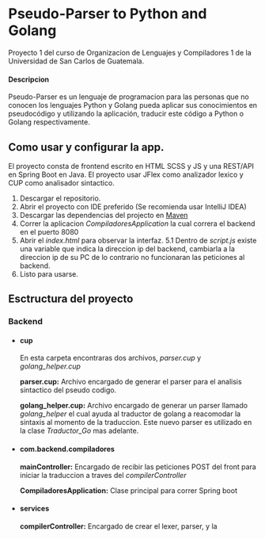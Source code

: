 # Pseudo-Parser to Python and Golang
Proyecto 1 del curso de Organizacion de Lenguajes y Compiladores 1 de la Universidad de San Carlos de Guatemala.

#### Descripcion

Pseudo-Parser es un lenguaje de programacion para las personas que no conocen los lenguajes Python y Golang pueda aplicar sus conocimientos en pseudocódigo y utilizando la aplicación, traducir este código a Python o Golang respectivamente.


## Como usar y configurar la app.

El proyecto consta de frontend escrito en HTML SCSS y JS y una REST/API en Spring Boot en Java. El proyecto usar JFlex como analizador lexico y CUP como analisador sintactico.

1. Descargar el repositorio.
2. Abrir el proyecto con IDE preferido (Se recomienda usar IntelliJ IDEA)
3. Descargar las dependencias del projecto en [Maven](https://youtu.be/91DamlXb7bE)
4. Correr la aplicacion *CompiladoresApplication* la cual correra el backend en el puerto 8080
5. Abrir el *index.html* para observar la interfaz.
	5.1 Dentro de *script.js* existe una variable que indica la direccion ip del backend, cambiarla a la direccion ip de su PC de lo contrario no funcionaran las peticiones al backend.
6. Listo para usarse.

## Esctructura del proyecto
### Backend


- #### cup

	En esta carpeta encontraras dos archivos, *parser.cup* y *golang_helper.cup*

	**parser.cup:** 	Archivo encargado de generar el parser para el analisis sintactico del pseudo codigo.

	**golang_helper.cup:** Archivo encargado de generar un parser llamado *golang_helper* el cual ayuda al traductor de golang a reacomodar la sintaxis al momento de la traduccion. Este nuevo parser es utilizado en la clase *Traductor_Go* mas adelante.

- #### com.backend.compiladores

	**mainController:** Encargado de recibir las peticiones POST del front para iniciar la traduccion a traves del *compilerController*

	**CompiladoresApplication:** Clase principal para correr Spring boot

- #### services
	**compilerController:** Encargado de crear el lexer, parser, y la 

